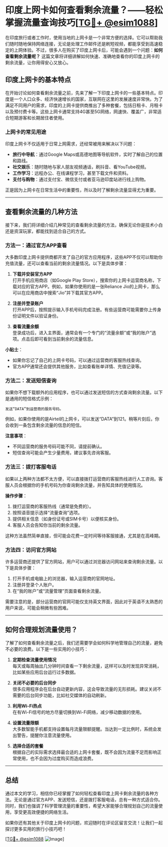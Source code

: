 # 印度上网卡如何查看剩余流量？——轻松掌握流量查询技巧[[TG💪+ @esim1088](https://t.me/s/esim1088)]

在印度旅行或者工作时，使用当地的上网卡是一个非常方便的选择。它可以帮助我们随时随地保持网络连接，无论是处理工作邮件还是刷短视频，都能享受到高速稳定的上网体验。不过，很多人在购买了印度上网卡后，可能会遇到一个问题：**如何查看剩余流量呢？** 这篇文章将详细讲解如何快速、准确地查看你的印度上网卡的剩余流量，让你用得安心又放心。

## 印度上网卡的基本特点

在开始讨论如何查看剩余流量之前，先来了解一下印度上网卡的一些基本特点。印度是一个人口众多、经济快速增长的国家，互联网在这里的发展速度非常快。为了满足不同用户的需求，印度的上网卡提供商推出了多种套餐，包括日租卡、月租卡以及预付费卡等。这些上网卡通常支持4G甚至5G网络，网速快、覆盖广，非常适合短期游客和长期居住者使用。

### 上网卡的常见用途

印度上网卡不仅适用于日常上网需求，还经常被用来解决以下问题：

- **旅行中导航**：通过Google Maps或高德地图等导航软件，实时了解自己的位置和路线。
- **社交娱乐**：随时随地与家人朋友视频通话，刷抖音、看YouTube视频。
- **工作学习**：远程办公、在线课程学习，甚至下载文件和资料。
- **支付与购物**：通过支付宝、微信支付或者亚马逊印度站进行线上购物。

正是因为上网卡在日常生活中的重要性，所以及时了解剩余流量显得尤为重要。

---

## 查看剩余流量的几种方法

接下来，我们将详细介绍几种常见的查看剩余流量的方法，确保无论你是技术小白还是资深玩家，都能找到适合自己的方式。

### 方法一：通过官方APP查看

大多数印度上网卡提供商都开发了自己的官方应用程序，这些APP不仅可以帮助你充值流量，还可以查看当前的剩余流量情况。以下是具体步骤：

1. **下载并安装官方APP**  
   打开手机应用商店（如Google Play Store），搜索你的上网卡运营商名称，下载对应的官方APP。例如，如果你使用的是一张Reliance Jio的上网卡，那么可以在应用商店中搜索“Jio”并下载其官方APP。

2. **注册并登录账户**  
   打开APP后，按照提示输入手机号码完成注册。有些运营商可能需要你上传身份证明文件以验证身份。

3. **查看流量余额**  
   登录成功后，进入主界面，通常会有一个专门的“流量余额”或“我的账户”选项。点击后即可看到当前剩余的流量信息。

**小贴士**：  
- 如果你忘记了自己的上网卡号码，可以通过运营商的客服热线查询。  
- 官方APP通常还会提供其他服务，比如查看账单详情、充值记录等。

### 方法二：发送短信查询

如果你不想下载额外的应用程序，也可以通过发送短信的方式查询剩余流量。以下是通用的短信格式示例：

```
发送“DATA”到运营商的服务号码。
```

例如，如果你使用的是Airtel的上网卡，可以发送“DATA”到121。稍等片刻后，你会收到一条包含剩余流量的信息的短信。

**注意事项**：  
- 不同运营商的服务号码可能不同，请提前确认。  
- 短信查询可能会产生少量费用，建议事先咨询客服。

### 方法三：拨打客服电话

如果以上两种方法都不太方便，可以直接拨打运营商的客服热线进行人工咨询。客服人员会根据你的手机号码为你查询剩余流量，并告知具体的使用情况。

**操作步骤**：  
1. 拨打运营商的客服热线（通常是免费的）。  
2. 按照语音提示选择“流量查询”选项。  
3. 提供相关信息（如身份证号或SIM卡号）以便核实身份。  
4. 客服人员会告知你当前的剩余流量。

这种方法虽然简单直接，但可能会花费一定时间等待客服接通，尤其是在高峰期。

### 方法四：访问官方网站

许多运营商还提供了官方网站，用户可以通过浏览器访问网站来查询剩余流量。以下是具体步骤：

1. 打开手机或电脑上的浏览器，输入运营商的官网地址。  
2. 注册并登录个人账户。  
3. 在“我的账户”或“流量管理”页面查看剩余流量。

需要注意的是，部分运营商的官网可能仅支持英文界面，因此对于英语不太熟悉的用户来说，可能会稍微有些困难。

---

## 如何合理规划流量使用？

了解了如何查看剩余流量之后，我们还需要学会如何科学地管理自己的流量，避免不必要的浪费。以下是一些实用的小技巧：

1. **定期检查流量使用情况**  
   每天或每周抽出几分钟时间查看一下剩余流量，这样可以及时发现异常消耗，比如某些应用后台运行过多数据。

2. **关闭不必要的后台同步**  
   很多应用程序会在后台自动更新内容，这会导致流量的无形损耗。建议关闭不需要的后台同步功能，比如社交媒体的自动刷新。

3. **利用Wi-Fi热点**  
   在有Wi-Fi信号的地方尽量切换到Wi-Fi网络，减少移动数据的使用。

4. **设置流量限额**  
   大多数智能手机都支持设置每月流量限额提醒。当达到一定比例时，系统会发出警告，提醒你注意流量使用。

5. **选择合适的套餐**  
   根据自己的实际需求选择最合适的上网卡套餐，既不会因为流量不足而影响正常使用，也不会因为过度购买而造成浪费。

---

## 总结

通过本文的学习，相信你已经掌握了如何轻松查看印度上网卡剩余流量的各种方法。无论是通过官方APP、发送短信，还是拨打客服电话，总有一种方式适合你。同时，我们也强调了科学管理流量的重要性，希望大家能够合理规划自己的流量使用，享受更高效便捷的网络生活。

如果你还有其他关于印度上网卡的问题，欢迎随时在评论区留言交流！让我们一起探讨更多实用的旅行小技巧吧！

[[TG💪+ @esim1088](https://t.me/s/esim1088) ![Image](https://i.postimg.cc/4NQfJmqS/Snipaste-2025-05-13-00-14-12.png)]